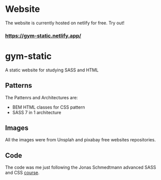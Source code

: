 # Website
The website is currently hosted on netlify for free. Try out!
### https://gym-static.netlify.app/

# gym-static
A static website for studying SASS and HTML

## Patterns
The Pattenrs and Architectures are:

* BEM HTML classes for CSS pattern
* SASS 7 in 1 architecture

## Images
All the images were from Unsplah and pixabay free websites repositories.

## Code
The code was me just following the Jonas Schmedtmann advanced SASS and CSS [course](https://www.udemy.com/course/advanced-css-and-sass/).
